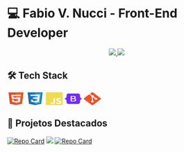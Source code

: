 # 💻 Fabio V. Nucci - Front-End Developer

<div align="center">
  <a href="https://github.com/fabiovnucci">
    <img height="180em" src="https://github-readme-stats.vercel.app/api?username=fabiovnucci&show_icons=true&theme=dracula&include_all_commits=true&count_private=true&border_radius=10&bg_color=30,0d1117,161b22"/>
    <img height="180em" src="https://github-readme-stats.vercel.app/api/top-langs/?username=fabiovnucci&layout=compact&langs_count=7&theme=dracula&border_radius=10&bg_color=30,161b22,0d1117"/>
  </a>
</div>

## 🛠 Tech Stack
<div style="display: inline_block">
  <img align="center" alt="HTML5" height="30" width="40" src="https://raw.githubusercontent.com/devicons/devicon/master/icons/html5/html5-original.svg">
  <img align="center" alt="CSS3" height="30" width="40" src="https://raw.githubusercontent.com/devicons/devicon/master/icons/css3/css3-original.svg">
  <img align="center" alt="JavaScript" height="30" width="40" src="https://raw.githubusercontent.com/devicons/devicon/master/icons/javascript/javascript-plain.svg">
  <img align="center" alt="Bootstrap" height="30" width="40" src="https://raw.githubusercontent.com/devicons/devicon/master/icons/bootstrap/bootstrap-plain.svg">
  <img align="center" alt="Git" height="30" width="40" src="https://raw.githubusercontent.com/devicons/devicon/master/icons/git/git-original.svg">
</div>

## 🌟 Projetos Destacados
[![Repo Card](https://github-readme-stats.vercel.app/api/pin/?username=fabiovnucci&repo=SEU_REPO_1&theme=dracula&border_radius=10)](https://github.com/fabiovnucci/SEU_REPO_1)
<img src="https://img.shields.io/badge/HTML5-E34F26?style=for-the-badge&logo=html5&logoColor=white">
[![Repo Card](https://github-readme-stats.vercel.app/api/pin/?username=fabiovnucci&repo=SEU_REPO_2&theme=dracula&border_radius=10)](https://github.com/fabiovnucci/SEU_REPO_2)
